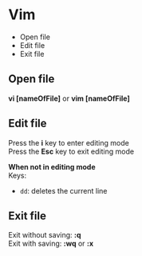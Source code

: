 # Vim

- Open file
- Edit file
- Exit file

## Open file

**vi [nameOfFile]** or **vim [nameOfFile]**

## Edit file

Press the **i** key to enter editing mode  
Press the **Esc** key to exit editing mode    

**When not in editing mode**  
Keys:  
- `dd`: deletes the current line

## Exit file

Exit without saving: **:q**  
Exit with saving: **:wq** or **:x**
